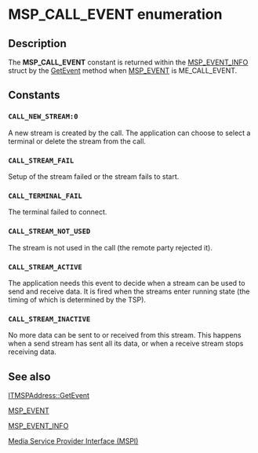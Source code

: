 # MSP_CALL_EVENT enumeration

## Description

The **MSP_CALL_EVENT** constant is returned within the
[MSP_EVENT_INFO](https://learn.microsoft.com/windows/win32/api/msp/ns-msp-msp_event_info) struct by the
[GetEvent](https://learn.microsoft.com/windows/desktop/api/msp/nf-msp-itmspaddress-getevent) method when
[MSP_EVENT](https://learn.microsoft.com/windows/win32/api/msp/ne-msp-msp_event) is ME_CALL_EVENT.

## Constants

### `CALL_NEW_STREAM:0`

A new stream is created by the call. The application can choose to select a terminal or delete the stream from the call.

### `CALL_STREAM_FAIL`

Setup of the stream failed or the stream fails to start.

### `CALL_TERMINAL_FAIL`

The terminal failed to connect.

### `CALL_STREAM_NOT_USED`

The stream is not used in the call (the remote party rejected it).

### `CALL_STREAM_ACTIVE`

The application needs this event to decide when a stream can be used to send and receive data. It is fired when the streams enter running state (the timing of which is determined by the TSP).

### `CALL_STREAM_INACTIVE`

No more data can be sent to or received from this stream. This happens when a send stream has sent all its data, or when a receive stream stops receiving data.

## See also

[ITMSPAddress::GetEvent](https://learn.microsoft.com/windows/desktop/api/msp/nf-msp-itmspaddress-getevent)

[MSP_EVENT](https://learn.microsoft.com/windows/win32/api/msp/ne-msp-msp_event)

[MSP_EVENT_INFO](https://learn.microsoft.com/windows/win32/api/msp/ns-msp-msp_event_info)

[Media Service Provider Interface (MSPI)](https://learn.microsoft.com/windows/desktop/Tapi/media-service-provider-interface-mspi-)